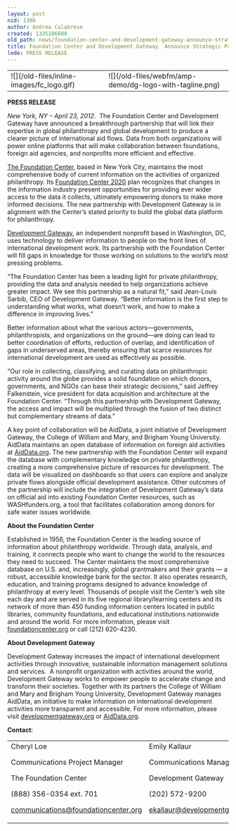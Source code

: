 ```yaml
---
layout: post
nid: 1366
author: Andrea Calabrese
created: 1335186000
old_path: news/foundation-center-and-development-gateway-announce-strategic-partnership
title: Foundation Center and Development Gateway  Announce Strategic Partnership
lede: PRESS RELEASE
---
```


<table align="center" border="0" style="width:100%;"><tbody><tr><td>![](/old-files/inline-images/fc_logo.gif)</td><td>![](/old-files/webfm/amp-demo/dg-logo-with-tagline.png)</td></tr></tbody></table>

**PRESS RELEASE**

*New York, NY – April 23, 2012*.  The Foundation Center and Development Gateway have announced a breakthrough partnership that will link their expertise in global philanthropy and global development to produce a clearer picture of international aid flows. Data from both organizations will power online platforms that will make collaboration between foundations, foreign aid agencies, and nonprofits more efficient and effective.

[The Foundation Center](http://foundationcenter.org/educationexcellence/), based in New York City, maintains the most comprehensive body of current information on the activities of organized philanthropy. Its [Foundation Center 2020](http://2020.foundationcenter.org/) plan recognizes that changes in the information industry present opportunities for providing ever wider access to the data it collects, ultimately empowering donors to make more informed decisions. The new partnership with Development Gateway is in alignment with the Center’s stated priority to build the global data platform for philanthropy.

[Development Gateway](/), an independent nonprofit based in Washington, DC, uses technology to deliver information to people on the front lines of international development work. Its partnership with the Foundation Center will fill gaps in knowledge for those working on solutions to the world’s most pressing problems.

“The Foundation Center has been a leading light for private philanthropy, providing the data and analysis needed to help organizations achieve greater impact. We see this partnership as a natural fit,” said Jean-Louis Sarbib, CEO of Development Gateway. “Better information is the first step to understanding what works, what doesn’t work, and how to make a difference in improving lives.”

Better information about what the various actors—governments, philanthropists, and organizations on the ground—are doing can lead to better coordination of efforts, reduction of overlap, and identification of gaps in underserved areas, thereby ensuring that scarce resources for international development are used as effectively as possible.

“Our role in collecting, classifying, and curating data on philanthropic activity around the globe provides a solid foundation on which donors, governments, and NGOs can base their strategic decisions,” said Jeffrey Falkenstein, vice president for data acquisition and architecture at the Foundation Center. “Through this partnership with Development Gateway, the access and impact will be multiplied through the fusion of two distinct but complementary streams of data.”

A key point of collaboration will be AidData, a joint initiative of Development Gateway, the College of William and Mary, and Brigham Young University. AidData maintains an open database of information on foreign aid activities at [AidData.org](http://www.aiddata.org/). The new partnership with the Foundation Center will expand the database with complementary knowledge on private philanthropy, creating a more comprehensive picture of resources for development. The data will be visualized on dashboards so that users can explore and analyze private flows alongside official development assistance. Other outcomes of the partnership will include the integration of Development Gateway’s data on official aid into existing Foundation Center resources, such as WASHfunders.org, a tool that facilitates collaboration among donors for safe water issues worldwide.

**About the Foundation Center**

Established in 1956, the Foundation Center is the leading source of information about philanthropy worldwide. Through data, analysis, and training, it connects people who want to change the world to the resources they need to succeed. The Center maintains the most comprehensive database on U.S. and, increasingly, global grantmakers and their grants — a robust, accessible knowledge bank for the sector. It also operates research, education, and training programs designed to advance knowledge of philanthropy at every level. Thousands of people visit the Center’s web site each day and are served in its five regional library/learning centers and its network of more than 450 funding information centers located in public libraries, community foundations, and educational institutions nationwide and around the world. For more information, please visit [foundationcenter.org](http://foundationcenter.org/) or call (212) 620-4230.

**About Development Gateway**

Development Gateway increases the impact of international development activities through innovative, sustainable information management solutions and services.  A nonprofit organization with activities around the world, Development Gateway works to empower people to accelerate change and transform their societies. Together with its partners the College of William and Mary and Brigham Young University, Development Gateway manages AidData, an initiative to make information on international development activities more transparent and accessible. For more information, please visit [developmentgateway.org](/) or [AidData.org](http://www.aiddata.org/).

**Contact**:

<table align="center" border="0" style="width:100%;"><tbody><tr><td>Cheryl Loe 

Communications Project Manager

The Foundation Center

(888) 356-0354 ext. 701

[communications@foundationcenter.org](mailto:communications@foundationcenter.org)

</td><td>Emily Kallaur

Communications Manager

Development Gateway

(202) 572-9200

[ekallaur@developmentgateway.org](mailto:ekallaur@developmentgateway.org)

</td></tr></tbody></table> 
